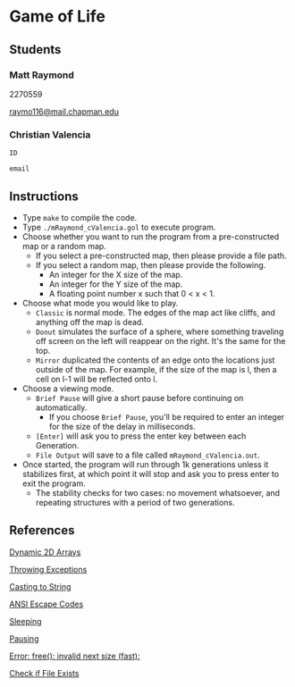 # Game of Life


## Students
### Matt Raymond

2270559

raymo116@mail.chapman.edu


### Christian Valencia

`ID`

`email`


## Instructions

- Type `make` to compile the code.
- Type `./mRaymond_cValencia.gol` to execute program.
- Choose whether you want to run the program from a pre-constructed map or a random map.
    - If you select a pre-constructed map, then please provide a file path.
    - If you select a random map, then please provide the following.
        - An integer for the X size of the map.
        - An integer for the Y size of the map.
        - A floating point number x such that 0 < x < 1.
- Choose what mode you would like to play.
    - `Classic` is normal mode. The edges of the map act like cliffs, and anything off the map is dead.
    - `Donut` simulates the surface of a sphere, where something traveling off screen on the left will reappear on the right. It's the same for the top.
    - `Mirror` duplicated the contents of an edge onto the locations just outside of the map. For example, if the size of the map is l, then a cell on l-1 will be reflected onto l.
- Choose a viewing mode.
    - `Brief Pause` will give a short pause before continuing on automatically.
        - If you choose `Brief Pause`, you'll be required to enter an integer for the size of the delay in milliseconds.
    - `[Enter]` will ask you to press the enter key between each Generation.
    - `File Output` will save to a file called `mRaymond_cValencia.out`.
- Once started, the program will run through 1k generations unless it stabilizes first, at which point it will stop and ask you to press enter to exit the program.
    - The stability checks for two cases: no movement whatsoever, and repeating structures with a period of two generations.


## References

[Dynamic 2D Arrays](https://stackoverflow.com/questions/936687/how-do-i-declare-a-2d-array-in-c-using-new#936702)

[Throwing Exceptions](https://stackoverflow.com/questions/8480640/how-to-throw-a-c-exception)

[Casting to String](https://stackoverflow.com/questions/5590381/easiest-way-to-convert-int-to-string-in-c#5591169)

[ANSI Escape Codes](https://stackoverflow.com/questions/11474391/is-there-go-up-line-character-opposite-of-n)

[Sleeping](https://linux.die.net/man/2/nanosleep)

[Pausing](https://stackoverflow.com/questions/2252372/how-do-you-make-a-program-sleep-in-c-on-win-32)

[Error: free(): invalid next size (fast):](https://stackoverflow.com/questions/4729395/error-free-invalid-next-size-fast)

[Check if File Exists](https://stackoverflow.com/questions/12774207/fastest-way-to-check-if-a-file-exist-using-standard-c-c11-c)
